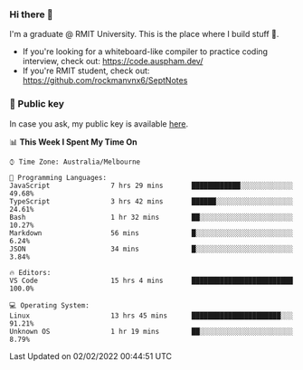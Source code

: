 ### Hi there 👋

I'm a graduate @ RMIT University. This is the place where I build stuff 👀. 

- If you're looking for a whiteboard-like compiler to practice coding interview, check out: https://code.auspham.dev/
- If you're RMIT student, check out: https://github.com/rockmanvnx6/SeptNotes

### 🔑 Public key

In case you ask, my public key is available [here](https://public.auspham.dev/).

<!--START_SECTION:waka-->
📊 **This Week I Spent My Time On** 

```text
⌚︎ Time Zone: Australia/Melbourne

💬 Programming Languages: 
JavaScript               7 hrs 29 mins       ████████████░░░░░░░░░░░░░   49.68% 
TypeScript               3 hrs 42 mins       ██████░░░░░░░░░░░░░░░░░░░   24.61% 
Bash                     1 hr 32 mins        ██░░░░░░░░░░░░░░░░░░░░░░░   10.27% 
Markdown                 56 mins             █░░░░░░░░░░░░░░░░░░░░░░░░   6.24% 
JSON                     34 mins             █░░░░░░░░░░░░░░░░░░░░░░░░   3.84%

🔥 Editors: 
VS Code                  15 hrs 4 mins       █████████████████████████   100.0%

💻 Operating System: 
Linux                    13 hrs 45 mins      ██████████████████████░░░   91.21% 
Unknown OS               1 hr 19 mins        ██░░░░░░░░░░░░░░░░░░░░░░░   8.79%

```


 Last Updated on 02/02/2022 00:44:51 UTC
<!--END_SECTION:waka-->

<!--
**rockmanvnx6/rockmanvnx6** is a ✨ _special_ ✨ repository because its `README.md` (this file) appears on your GitHub profile.

Here are some ideas to get you started:

- 🔭 I’m currently working on ...
- 🌱 I’m currently learning ...
- 👯 I’m looking to collaborate on ...
- 🤔 I’m looking for help with ...
- 💬 Ask me about ...
- 📫 How to reach me: ...
- 😄 Pronouns: ...
- ⚡ Fun fact: ...
-->
